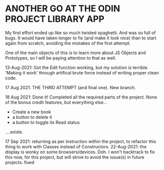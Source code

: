 # ANOTHER GO AT THE ODIN PROJECT LIBRARY APP

My first effort ended up like so much twisted spaghetti. And was so full of bugs. It would have taken longer to fix (and make it look nice) than to start again from scratch, avoiding the mistakes of the first attempt.

One of the main objects of this is to learn more about JS Objects and Prototypes, so I will be paying attention to that as well.

13-Aug-2021: Got the Edit function working, but my solution is terrible. 'Making it work' through artifical brute force instead of writing proper clean code.

17 Aug 2021: THE THIRD ATTEMPT (and final one). New branch.

18 Aug 2021: Done it! Completed all the required parts of the project. None of the bonus credit features, but everything else...

-   Create a new book
-   a button to delete it
-   a button to toggle its Read status

....exists.

17 Sep 2021: returning as per instruction within the project, to refactor this thing to work with Classes instead of Constructors.
22-Aug-2021: the display is wonky on some browsers/devices. Doh. I won't backtrack to fix this now, for this project, but will strive to avoid the issue(s) in future projects.
fixed

